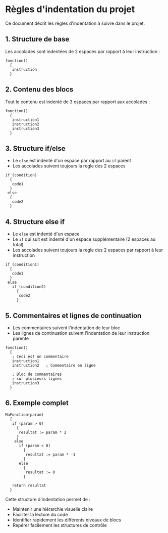 # Règles d'indentation du projet

Ce document décrit les règles d'indentation à suivre dans le projet.

## 1. Structure de base

Les accolades sont indentées de 2 espaces par rapport à leur instruction :

```autohotkey
fonction()
  {
   instruction
  }
```

## 2. Contenu des blocs

Tout le contenu est indenté de 3 espaces par rapport aux accolades :

```autohotkey
fonction()
  {
   instruction1
   instruction2
   instruction3
  }
```

## 3. Structure if/else

- Le `else` est indenté d'un espace par rapport au `if` parent
- Les accolades suivent toujours la règle des 2 espaces

```autohotkey
if (condition)
  {
   code1
  }
 else
  {
   code2
  }
```

## 4. Structure else if

- Le `else` est indenté d'un espace
- Le `if` qui suit est indenté d'un espace supplémentaire (2 espaces au total)
- Les accolades suivent toujours la règle des 2 espaces par rapport à leur instruction

```autohotkey
if (condition1)
  {
   code1
  }
 else
   if (condition2)
     {
      code2
     }
```

## 5. Commentaires et lignes de continuation

- Les commentaires suivent l'indentation de leur bloc
- Les lignes de continuation suivent l'indentation de leur instruction parente

```autohotkey
fonction()
  {
   ; Ceci est un commentaire
   instruction1
   instruction2   ; Commentaire en ligne
   
   ; Bloc de commentaires
   ; sur plusieurs lignes
   instruction3
  }
```

## 6. Exemple complet

```autohotkey
MaFonction(param)
  {
   if (param > 0)
     {
      resultat := param * 2
     }
    else
      if (param < 0)
        {
         resultat := param * -1
        }
      else
        {
         resultat := 0
        }
   
   return resultat
  }
```

Cette structure d'indentation permet de :
- Maintenir une hiérarchie visuelle claire
- Faciliter la lecture du code
- Identifier rapidement les différents niveaux de blocs
- Repérer facilement les structures de contrôle 